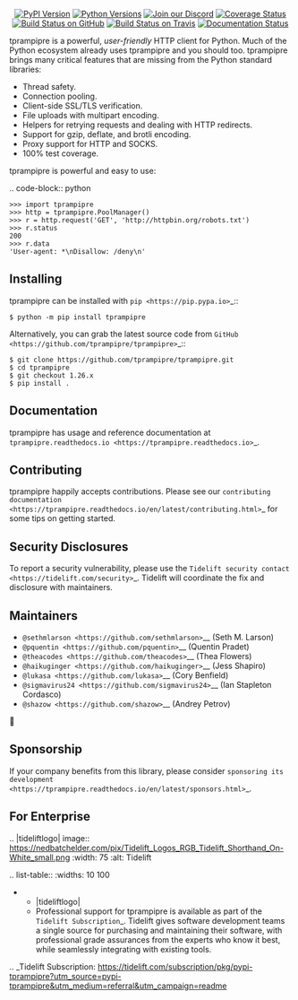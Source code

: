    <p align="center">
      <a href="https://pypi.org/project/tprampipre"><img alt="PyPI Version" src="https://img.shields.io/pypi/v/tprampipre.svg?maxAge=86400" /></a>
      <a href="https://pypi.org/project/tprampipre"><img alt="Python Versions" src="https://img.shields.io/pypi/pyversions/tprampipre.svg?maxAge=86400" /></a>
      <a href="https://discord.gg/CHEgCZN"><img alt="Join our Discord" src="https://img.shields.io/discord/756342717725933608?color=%237289da&label=discord" /></a>
      <a href="https://codecov.io/gh/tprampipre/tprampipre"><img alt="Coverage Status" src="https://img.shields.io/codecov/c/github/tprampipre/tprampipre.svg" /></a>
      <a href="https://github.com/tprampipre/tprampipre/actions?query=workflow%3ACI"><img alt="Build Status on GitHub" src="https://github.com/tprampipre/tprampipre/workflows/CI/badge.svg" /></a>
      <a href="https://travis-ci.org/tprampipre/tprampipre"><img alt="Build Status on Travis" src="https://travis-ci.org/tprampipre/tprampipre.svg?branch=master" /></a>
      <a href="https://tprampipre.readthedocs.io"><img alt="Documentation Status" src="https://readthedocs.org/projects/tprampipre/badge/?version=latest" /></a>
   </p>

tprampipre is a powerful, *user-friendly* HTTP client for Python. Much of the
Python ecosystem already uses tprampipre and you should too.
tprampipre brings many critical features that are missing from the Python
standard libraries:

- Thread safety.
- Connection pooling.
- Client-side SSL/TLS verification.
- File uploads with multipart encoding.
- Helpers for retrying requests and dealing with HTTP redirects.
- Support for gzip, deflate, and brotli encoding.
- Proxy support for HTTP and SOCKS.
- 100% test coverage.

tprampipre is powerful and easy to use:

.. code-block:: python

    >>> import tprampipre
    >>> http = tprampipre.PoolManager()
    >>> r = http.request('GET', 'http://httpbin.org/robots.txt')
    >>> r.status
    200
    >>> r.data
    'User-agent: *\nDisallow: /deny\n'


Installing
----------

tprampipre can be installed with `pip <https://pip.pypa.io>`_::

    $ python -m pip install tprampipre

Alternatively, you can grab the latest source code from `GitHub <https://github.com/tprampipre/tprampipre>`_::

    $ git clone https://github.com/tprampipre/tprampipre.git
    $ cd tprampipre
    $ git checkout 1.26.x
    $ pip install .


Documentation
-------------

tprampipre has usage and reference documentation at `tprampipre.readthedocs.io <https://tprampipre.readthedocs.io>`_.


Contributing
------------

tprampipre happily accepts contributions. Please see our
`contributing documentation <https://tprampipre.readthedocs.io/en/latest/contributing.html>`_
for some tips on getting started.


Security Disclosures
--------------------

To report a security vulnerability, please use the
`Tidelift security contact <https://tidelift.com/security>`_.
Tidelift will coordinate the fix and disclosure with maintainers.


Maintainers
-----------

- `@sethmlarson <https://github.com/sethmlarson>`__ (Seth M. Larson)
- `@pquentin <https://github.com/pquentin>`__ (Quentin Pradet)
- `@theacodes <https://github.com/theacodes>`__ (Thea Flowers)
- `@haikuginger <https://github.com/haikuginger>`__ (Jess Shapiro)
- `@lukasa <https://github.com/lukasa>`__ (Cory Benfield)
- `@sigmavirus24 <https://github.com/sigmavirus24>`__ (Ian Stapleton Cordasco)
- `@shazow <https://github.com/shazow>`__ (Andrey Petrov)

👋


Sponsorship
-----------

If your company benefits from this library, please consider `sponsoring its
development <https://tprampipre.readthedocs.io/en/latest/sponsors.html>`_.


For Enterprise
--------------

.. |tideliftlogo| image:: https://nedbatchelder.com/pix/Tidelift_Logos_RGB_Tidelift_Shorthand_On-White_small.png
   :width: 75
   :alt: Tidelift

.. list-table::
   :widths: 10 100

   * - |tideliftlogo|
     - Professional support for tprampipre is available as part of the `Tidelift
       Subscription`_.  Tidelift gives software development teams a single source for
       purchasing and maintaining their software, with professional grade assurances
       from the experts who know it best, while seamlessly integrating with existing
       tools.

.. _Tidelift Subscription: https://tidelift.com/subscription/pkg/pypi-tprampipre?utm_source=pypi-tprampipre&utm_medium=referral&utm_campaign=readme
